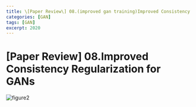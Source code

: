 ```yaml
---
title: \[Paper Review\] 08.(improved gan training)Improved Consistency Regularization for GANs
categories: [GAN]
tags: [GAN]
excerpt: 2020
---
```


<script src="https://cdn.mathjax.org/mathjax/latest/MathJax.js?config=TeX-AMS-MML_HTMLorMML" type="text/javascript"></script>

# \[Paper Review\] 08.Improved Consistency Regularization for GANs

![figure2](/assets/img/gan/img113.png)

<br>

